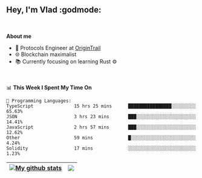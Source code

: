 ## Hey, I'm Vlad :godmode:

<br/>

**About me**
- 💼 Protocols Engineer at [OriginTrail](https://github.com/OriginTrail)
- 🌐 Blockchain maximalist
- 📚 Currently focusing on learning Rust :gear:

<br/>

<!--START_SECTION:waka-->
📊 **This Week I Spent My Time On** 

```text
💬 Programming Languages: 
TypeScript               15 hrs 25 mins      ████████████████░░░░░░░░░   65.63% 
JSON                     3 hrs 23 mins       ███░░░░░░░░░░░░░░░░░░░░░░   14.41% 
JavaScript               2 hrs 57 mins       ███░░░░░░░░░░░░░░░░░░░░░░   12.62% 
Other                    59 mins             █░░░░░░░░░░░░░░░░░░░░░░░░   4.24% 
Solidity                 17 mins             ░░░░░░░░░░░░░░░░░░░░░░░░░   1.23%

```


<!--END_SECTION:waka-->


| <a href="https://github.com/anuraghazra/github-readme-stats"><img align="center" src="https://github-readme-stats.vercel.app/api?username=u-hubar&show_icons=true&include_all_commits=true&theme=dark&hide_border=true" alt="My github stats" /></a> | <a href="https://github.com/anuraghazra/github-readme-stats"><img align="center" src="https://github-readme-stats.vercel.app/api/top-langs/?username=u-hubar&layout=compact&theme=dark&hide_border=true" /></a> |
| ------------- | ------------- |
